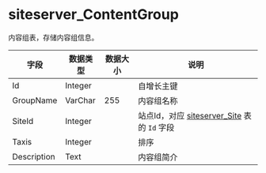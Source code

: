 # siteserver_ContentGroup

内容组表，存储内容组信息。

字段 | 数据类型 | 数据大小 | 说明
------ | ------ | ------ | ------
Id | Integer | | 自增长主键
GroupName | VarChar | 255 | 内容组名称
SiteId | Integer | | 站点Id，对应 [siteserver_Site](siteserver_Site.md) 表的 `Id` 字段
Taxis | Integer | | 排序
Description | Text | | 内容组简介
